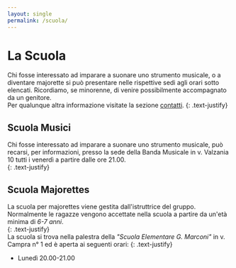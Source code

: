 ```yaml
---
layout: single
permalink: /scuola/
---
```

# La Scuola
Chi fosse interessato ad imparare a suonare uno strumento musicale, o a diventare majorette si può presentare nelle rispettive sedi agli orari sotto elencati. Ricordiamo, se minorenne, di venire possibilmente accompagnato da un genitore.  
Per qualunque altra informazione visitate la sezione [contatti](/contatti/).
{: .text-justify}  

## Scuola Musici
Chi fosse interessato ad imparare a suonare uno strumento musicale, può recarsi, per informazioni, presso la sede della Banda Musicale in v. Valzania 10 tutti i venerdì a partire dalle ore 21.00.  
{: .text-justify}  

## Scuola Majorettes
La scuola per majorettes viene gestita dall'istruttrice del gruppo. Normalmente le ragazze vengono accettate nella scuola a partire da un'età minima di *6-7 anni*.  
{: .text-justify}  
La scuola si trova nella palestra della *"Scuola Elementare G. Marconi"* in v. Campra n° 1 ed è aperta ai seguenti orari:
{: .text-justify}  

- Lunedì  20.00-21.00
